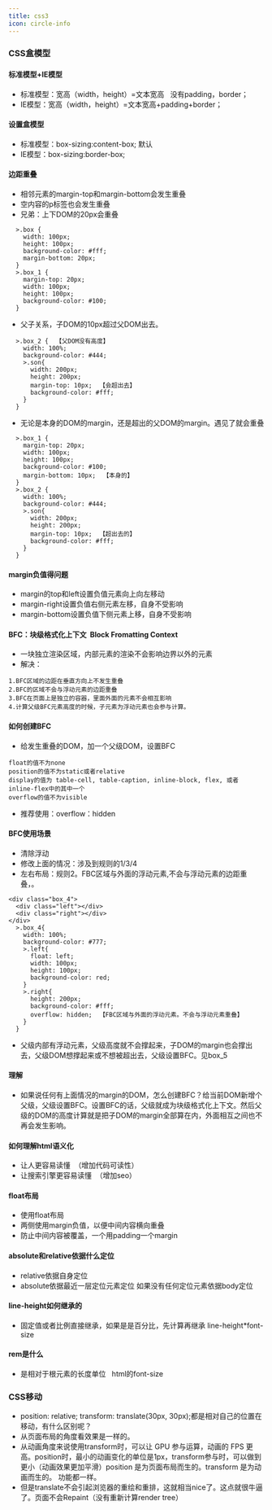 ```yaml
---
title: css3
icon: circle-info
---
```


### CSS盒模型

#### 标准模型+IE模型

- 标准模型：宽高（width，height）=文本宽高   没有padding，border；
- IE模型：宽高（width，height）=文本宽高+padding+border；

#### 设置盒模型

- 标准模型：box-sizing:content-box; 默认
- IE模型：box-sizing:border-box;

#### 边距重叠

-  相邻元素的margin-top和margin-bottom会发生重叠 
-  空内容的p标签也会发生重叠 
-  兄弟：上下DOM的20px会重叠 

```
  >.box {
    width: 100px;
    height: 100px;
    background-color: #fff;
    margin-bottom: 20px;
  }
  >.box_1 {
    margin-top: 20px;
    width: 100px;
    height: 100px;
    background-color: #100;
  }
```

- 父子关系，子DOM的10px超过父DOM出去。

```
  >.box_2 {  【父DOM没有高度】
    width: 100%;
    background-color: #444;
    >.son{
      width: 200px;
      height: 200px;
      margin-top: 10px;  【会超出去】
      background-color: #fff;
    }
  }
```

- 无论是本身的DOM的margin，还是超出的父DOM的margin。遇见了就会重叠

```
  >.box_1 {
    margin-top: 20px;
    width: 100px;
    height: 100px;
    background-color: #100;
    margin-bottom: 10px;  【本身的】
  }
  >.box_2 {
    width: 100%;
    background-color: #444;
    >.son{
      width: 200px;
      height: 200px;
      margin-top: 10px;  【超出去的】
      background-color: #fff;
    }
  }
```

#### margin负值得问题

- margin的top和left设置负值元素向上向左移动
- margin-right设置负值右侧元素左移，自身不受影响
- margin-bottom设置负值下侧元素上移，自身不受影响

#### BFC：块级格式化上下文  Block Fromatting Context

-  一块独立渲染区域，内部元素的渲染不会影响边界以外的元素 
-  解决： 

```
1.BFC区域的边距在垂直方向上不发生重叠
2.BFC的区域不会与浮动元素的边距重叠
3.BFC在页面上是独立的容器，里面外面的元素不会相互影响
4.计算父级BFC元素高度的时候，子元素为浮动元素也会参与计算。
```

#### 如何创建BFC

- 给发生重叠的DOM，加一个父级DOM，设置BFC

```
float的值不为none
position的值不为static或者relative
display的值为 table-cell, table-caption, inline-block, flex, 或者 inline-flex中的其中一个
overflow的值不为visible
```

- 推荐使用：overflow：hidden

#### BFC使用场景

-  清除浮动 
-  修改上面的情况：涉及到规则的1/3/4 
-  左右布局：规则2。FBC区域与外面的浮动元素,不会与浮动元素的边距重叠，。 

```
<div class="box_4">
  <div class="left"></div>
  <div class="right"></div>
</div>
  >.box_4{
    width: 100%;
    background-color: #777;
    >.left{
      float: left;
      width: 100px;
      height: 100px;
      background-color: red;
    }
    >.right{
      height: 200px;
      background-color: #fff;
      overflow: hidden;  【FBC区域与外面的浮动元素。不会与浮动元素重叠】
    }
  }
```

- 父级内部有浮动元素，父级高度就不会撑起来，子DOM的margin也会撑出去，父级DOM想撑起来或不想被超出去，父级设置BFC。见box_5

#### 理解

- 如果说任何有上面情况的margin的DOM，怎么创建BFC？给当前DOM新增个父级，父级设置BFC。设置BFC的话，父级就成为块级格式化上下文。然后父级的DOM的高度计算就是把子DOM的margin全部算在内，外面相互之间也不再会发生影响。

#### 如何理解html语义化

- 让人更容易读懂  （增加代码可读性）
- 让搜索引擎更容易读懂  （增加seo）

#### float布局

- 使用float布局
- 两侧使用margin负值，以便中间内容横向重叠
- 防止中间内容被覆盖，一个用padding一个margin

#### absolute和relative依据什么定位

- relative依据自身定位
- absolute依据最近一层定位元素定位 如果没有任何定位元素依据body定位

#### line-height如何继承的

- 固定值或者比例直接继承，如果是是百分比，先计算再继承 line-height*font-size

#### rem是什么

- 是相对于根元素的长度单位   html的font-size

### CSS移动

-  position: relative; transform: translate(30px, 30px);都是相对自己的位置在移动，有什么区别呢？ 
-  从页面布局的角度看效果是一样的。 
-  从动画角度来说使用transform时，可以让 GPU 参与运算，动画的 FPS 更高。position时，最小的动画变化的单位是1px，transform参与时，可以做到更小（动画效果更加平滑）position 是为页面布局而生的。transform 是为动画而生的。
功能都一样。 
-  但是translate不会引起浏览器的重绘和重排，这就相当nice了。这点就很牛逼了。页面不会Repaint（没有重新计算render tree） 
